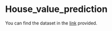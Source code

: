 # House_value_prediction
You can find the dataset in the [link](https://drive.google.com/drive/folders/1SMe_0JubzYqJdNWw3URg_E9zS0gIdhAu?usp=sharing) provided.


